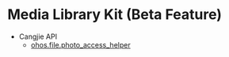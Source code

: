 # Media Library Kit (Beta Feature)

- Cangjie API
    - [ohos.file.photo_access_helper](cj-apis-file-photo_access_helper.md)